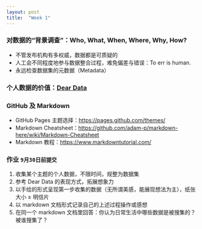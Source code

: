 ```yaml
---
layout: post
title:  "Week 1"
---
```


### 对数据的“背景调查”：Who, What, When, Where, Why, How?
- 不管发布机构有多权威，数据都是可质疑的
- 人工会不同程度地参与数据整合过程，难免偏差与错误：To err is human.
- 永远检查数据集的元数据（Metadata）

### 个人数据的价值：[Dear Data](https://www.dear-data.com/theproject "Dear Data")
  

### GitHub 及 Markdown
- GitHub Pages 主题选择：<https://pages.github.com/themes/>
- Markdown Cheatsheet：<https://github.com/adam-p/markdown-here/wiki/Markdown-Cheatsheet>
- Markdown 教程：<https://www.markdowntutorial.com/>

### 作业 `9月30日前提交`
1. 收集某个主题的个人数据，不限时间，规整为数据集
2. 参考 Dear Data 的表现方式，拓展想象力
3. 以手绘的形式呈现第一步收集的数据（无所谓美感，能展现想法为主），纸张大小 ≥ 明信片
4. 以 markdown 文档形式记录自己的上述过程操作或感想
5. 在同一个 markdown 文档里回答：你认为日常生活中哪些数据是被搜集的？被谁搜集了？
